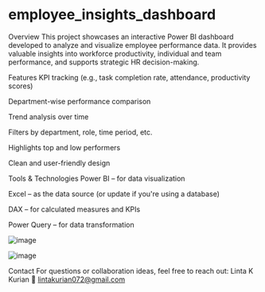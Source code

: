 # employee_insights_dashboard
Overview
This project showcases an interactive Power BI dashboard developed to analyze and visualize employee performance data. It provides valuable insights into workforce productivity, individual and team performance, and supports strategic HR decision-making.

Features
KPI tracking (e.g., task completion rate, attendance, productivity scores)

Department-wise performance comparison

Trend analysis over time

Filters by department, role, time period, etc.

Highlights top and low performers

Clean and user-friendly design

Tools & Technologies
Power BI – for data visualization

Excel – as the data source (or update if you're using a database)

DAX – for calculated measures and KPIs

Power Query – for data transformation



![image](https://github.com/user-attachments/assets/b5ce9614-2a23-4476-a461-e87575b1b683)

![image](https://github.com/user-attachments/assets/bf403198-af87-4758-887f-b43d25fe776e)


Contact
For questions or collaboration ideas, feel free to reach out:
Linta K Kurian
📧 lintakurian072@gmail.com






